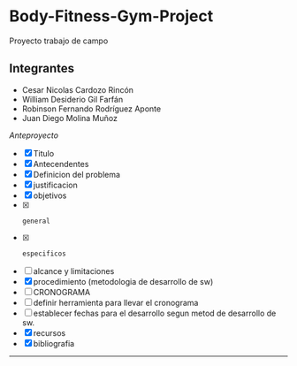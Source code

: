 # Body-Fitness-Gym-Project
Proyecto trabajo de campo

## Integrantes

* Cesar Nicolas Cardozo Rincón
* William Desiderio Gil Farfán
* Robinson Fernando Rodríguez Aponte
* Juan Diego Molina Muñoz

*Anteproyecto*
-	[x] Titulo
-	[x] Antecendentes
-	[x] Definicion del problema
-	[x] justificacion
-	[x] objetivos
-	[x] 	general
-	[x] 	especificos
-	[ ] alcance y limitaciones
-	[x] procedimiento (metodologia de desarrollo de sw)
-	[ ] CRONOGRAMA
-	[ ] definir herramienta para llevar el cronograma
-	[ ] establecer fechas para el desarrollo segun metod de desarrollo de sw.
-	[x] recursos
-	[x] bibliografia
---------------------------------------------------------------
